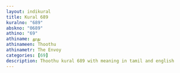 ```yaml
---
layout: indikural
title: Kural 689
kuralno: "689"
abskno: "0689"
athino: "69"
athiname: தூது
athinameen: Thoothu
athinametr: The Envoy
categories: [69]
description: Thoothu kural 689 with meaning in tamil and english 
---
```



